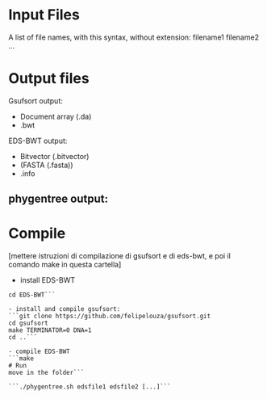 # Input Files
A list of file names, with this syntax, without extension:
    filename1 filename2 ...

# Output files

Gsufsort output:
- Document array (.da)
- .bwt

EDS-BWT output:
- Bitvector (.bitvector)
- (FASTA (.fasta))
- .info

phygentree output: 
- 


# Compile
[mettere istruzioni di compilazione di gsufsort e di eds-bwt, e poi il comando make in questa cartella]
- install EDS-BWT
```git clone --recursive https://github.com/giovannarosone/EDS-BWT.git 
cd EDS-BWT```

- install and compile gsufsort:
```git clone https://github.com/felipelouza/gsufsort.git
cd gsufsort
make TERMINATOR=0 DNA=1
cd ..```

- compile EDS-BWT
```make
# Run
move in the folder```

```./phygentree.sh edsfile1 edsfile2 [...]```
